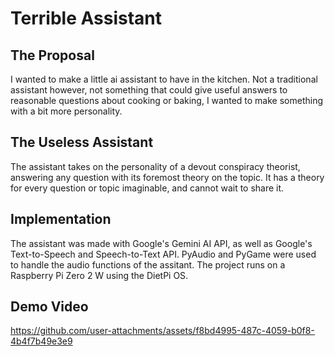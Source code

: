 # Terrible Assistant
## The Proposal
I wanted to make a little ai assistant to have in the kitchen. Not a traditional assistant however, not something that could give useful answers to reasonable
questions about cooking or baking, I wanted to make something with a bit more personality.

## The Useless Assistant
The assistant takes on the personality of a devout conspiracy theorist, answering any question with its foremost theory on the topic. It has a theory for every
question or topic imaginable, and cannot wait to share it.

## Implementation
The assistant was made with Google's Gemini AI API, as well as Google's Text-to-Speech and Speech-to-Text API. PyAudio and PyGame were used to handle the
audio functions of the assitant. The project runs on a Raspberry Pi Zero 2 W using the DietPi OS. 

## Demo Video

https://github.com/user-attachments/assets/f8bd4995-487c-4059-b0f8-4b4f7b49e3e9

